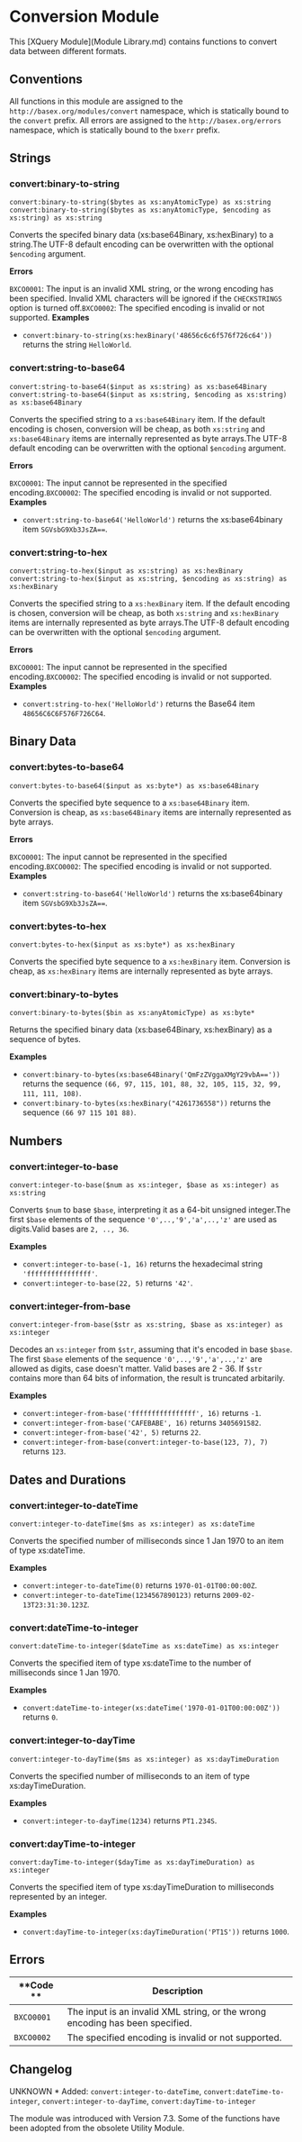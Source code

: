 
# Conversion Module
 


 
This [XQuery Module](Module Library.md) contains functions to convert data between different formats. 

 
## Conventions

All functions in this module are assigned to the `http://basex.org/modules/convert` namespace, which is statically bound to the `convert` prefix. All errors are assigned to the `http://basex.org/errors` namespace, which is statically bound to the `bxerr` prefix. 

 
## Strings

### convert:binary-to-string

`convert:binary-to-string($bytes as xs:anyAtomicType) as xs:string`
`convert:binary-to-string($bytes as xs:anyAtomicType, $encoding as xs:string) as xs:string`

Converts the specifed binary data (xs:base64Binary, xs:hexBinary) to a string.The UTF-8 default encoding can be overwritten with the optional `$encoding` argument. 

**Errors**

`BXCO0001`: The input is an invalid XML string, or the wrong encoding has been specified. Invalid XML characters will be ignored if the `CHECKSTRINGS` option is turned off.`BXCO0002`: The specified encoding is invalid or not supported. 
**Examples**

 * `convert:binary-to-string(xs:hexBinary('48656c6c6f576f726c64'))`  returns the string `HelloWorld`. 


### convert:string-to-base64

`convert:string-to-base64($input as xs:string) as xs:base64Binary`
`convert:string-to-base64($input as xs:string, $encoding as xs:string) as xs:base64Binary`

Converts the specified string to a `xs:base64Binary` item. If the default encoding is chosen, conversion will be cheap, as both `xs:string` and `xs:base64Binary` items are internally represented as byte arrays.The UTF-8 default encoding can be overwritten with the optional `$encoding` argument. 

**Errors**

`BXCO0001`: The input cannot be represented in the specified encoding.`BXCO0002`: The specified encoding is invalid or not supported. 
**Examples**

 * `convert:string-to-base64('HelloWorld')`  returns the xs:base64binary item `SGVsbG9Xb3JsZA==`. 


### convert:string-to-hex

`convert:string-to-hex($input as xs:string) as xs:hexBinary`
`convert:string-to-hex($input as xs:string, $encoding as xs:string) as xs:hexBinary`

Converts the specified string to a `xs:hexBinary` item. If the default encoding is chosen, conversion will be cheap, as both `xs:string` and `xs:hexBinary` items are internally represented as byte arrays.The UTF-8 default encoding can be overwritten with the optional `$encoding` argument. 

**Errors**

`BXCO0001`: The input cannot be represented in the specified encoding.`BXCO0002`: The specified encoding is invalid or not supported. 
**Examples**

 * `convert:string-to-hex('HelloWorld')`  returns the Base64 item `48656C6C6F576F726C64`. 

 
## Binary Data

### convert:bytes-to-base64

`convert:bytes-to-base64($input as xs:byte*) as xs:base64Binary`

Converts the specified byte sequence to a `xs:base64Binary` item. Conversion is cheap, as `xs:base64Binary` items are internally represented as byte arrays. 

**Errors**

`BXCO0001`: The input cannot be represented in the specified encoding.`BXCO0002`: The specified encoding is invalid or not supported. 
**Examples**

 * `convert:string-to-base64('HelloWorld')`  returns the xs:base64binary item `SGVsbG9Xb3JsZA==`. 


### convert:bytes-to-hex

`convert:bytes-to-hex($input as xs:byte*) as xs:hexBinary`

Converts the specified byte sequence to a `xs:hexBinary` item. Conversion is cheap, as `xs:hexBinary` items are internally represented as byte arrays. 


### convert:binary-to-bytes

`convert:binary-to-bytes($bin as xs:anyAtomicType) as xs:byte*`

Returns the specified binary data (xs:base64Binary, xs:hexBinary) as a sequence of bytes. 

**Examples**

 * `convert:binary-to-bytes(xs:base64Binary('QmFzZVggaXMgY29vbA=='))`  returns the sequence `(66, 97, 115, 101, 88, 32, 105, 115, 32, 99, 111, 111, 108)`. 
 * `convert:binary-to-bytes(xs:hexBinary("4261736558"))`  returns the sequence `(66 97 115 101 88)`. 

 
## Numbers

### convert:integer-to-base

`convert:integer-to-base($num as xs:integer, $base as xs:integer) as xs:string`

Converts `$num` to base `$base`, interpreting it as a 64-bit unsigned integer.The first `$base` elements of the sequence `'0',..,'9','a',..,'z'` are used as digits.Valid bases are `2, .., 36`. 

**Examples**

 * `convert:integer-to-base(-1, 16)`  returns the hexadecimal string `'ffffffffffffffff'`. 
 * `convert:integer-to-base(22, 5)`  returns `'42'`. 


### convert:integer-from-base

`convert:integer-from-base($str as xs:string, $base as xs:integer) as xs:integer`

Decodes an `xs:integer` from `$str`, assuming that it's encoded in base `$base`. The first `$base` elements of the sequence `'0',..,'9','a',..,'z'` are allowed as digits, case doesn't matter. Valid bases are 2 - 36. If `$str` contains more than 64 bits of information, the result is truncated arbitarily. 

**Examples**

 * `convert:integer-from-base('ffffffffffffffff', 16)`  returns `-1`. 
 * `convert:integer-from-base('CAFEBABE', 16)`  returns `3405691582`. 
 * `convert:integer-from-base('42', 5)`  returns `22`. 
 * `convert:integer-from-base(convert:integer-to-base(123, 7), 7)`  returns `123`. 

 
## Dates and Durations

### convert:integer-to-dateTime

`convert:integer-to-dateTime($ms as xs:integer) as xs:dateTime`

Converts the specified number of milliseconds since 1 Jan 1970 to an item of type xs:dateTime. 

**Examples**

 * `convert:integer-to-dateTime(0)`  returns `1970-01-01T00:00:00Z`. 
 * `convert:integer-to-dateTime(1234567890123)`  returns `2009-02-13T23:31:30.123Z`. 


### convert:dateTime-to-integer

`convert:dateTime-to-integer($dateTime as xs:dateTime) as xs:integer`

Converts the specified item of type xs:dateTime to the number of milliseconds since 1 Jan 1970. 

**Examples**

 * `convert:dateTime-to-integer(xs:dateTime('1970-01-01T00:00:00Z'))`  returns `0`. 


### convert:integer-to-dayTime

`convert:integer-to-dayTime($ms as xs:integer) as xs:dayTimeDuration`

Converts the specified number of milliseconds to an item of type xs:dayTimeDuration. 

**Examples**

 * `convert:integer-to-dayTime(1234)`  returns `PT1.234S`. 


### convert:dayTime-to-integer

`convert:dayTime-to-integer($dayTime as xs:dayTimeDuration) as xs:integer`

Converts the specified item of type xs:dayTimeDuration to milliseconds represented by an integer. 

**Examples**

 * `convert:dayTime-to-integer(xs:dayTimeDuration('PT1S'))`  returns `1000`. 

 
## Errors

**Code ** |  Description 
--------- | -------------
`BXCO0001` | The input is an invalid XML string, or the wrong encoding has been specified. 
`BXCO0002` | The specified encoding is invalid or not supported. 
 
## Changelog
UNKNOWN * Added: `convert:integer-to-dateTime`, `convert:dateTime-to-integer`, `convert:integer-to-dayTime`, `convert:dayTime-to-integer`

The module was introduced with Version 7.3. Some of the functions have been adopted from the obsolete Utility Module. 

